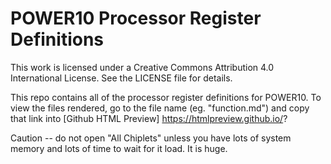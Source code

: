 # POWER10 Processor Register Definitions #

This work is licensed under a Creative Commons Attribution 4.0 International License. See the LICENSE file for details.

This repo contains all of the processor register definitions for POWER10.  To view the files rendered, go to the file name (eg. "function.md") and copy that link into [Github HTML Preview] https://htmlpreview.github.io/?

Caution -- do not open "All Chiplets" unless you have lots of system memory and lots of time to wait for it load.  It is huge.
